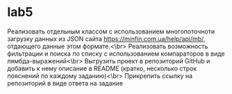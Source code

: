 # lab5
Реализовать отдельным классом с использованием многопоточноти загрузку данных из JSON сайта https://minfin.com.ua/help/api/mb/, отдающего данные  этом формате.<\br> Реализовать возможность фильтрации и поиска по списку с использованием компараторов в виде лямбда-выражений<\br>
Выгрузить проект в репозиторий GitHub и добавить к нему описание в README (кратко, несколько строк пояснений по каждому заданию)<\br>
Прикрепить ссылку на репозиторий в виде ответа на задание
